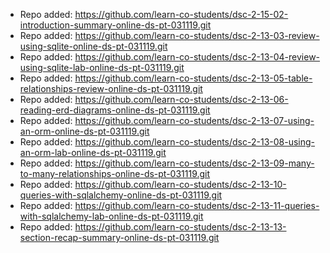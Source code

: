 
- Repo added: https://github.com/learn-co-students/dsc-2-15-02-introduction-summary-online-ds-pt-031119.git
- Repo added: https://github.com/learn-co-students/dsc-2-13-03-review-using-sqlite-online-ds-pt-031119.git
- Repo added: https://github.com/learn-co-students/dsc-2-13-04-review-using-sqlite-lab-online-ds-pt-031119.git
- Repo added: https://github.com/learn-co-students/dsc-2-13-05-table-relationships-review-online-ds-pt-031119.git
- Repo added: https://github.com/learn-co-students/dsc-2-13-06-reading-erd-diagrams-online-ds-pt-031119.git
- Repo added: https://github.com/learn-co-students/dsc-2-13-07-using-an-orm-online-ds-pt-031119.git
- Repo added: https://github.com/learn-co-students/dsc-2-13-08-using-an-orm-lab-online-ds-pt-031119.git
- Repo added: https://github.com/learn-co-students/dsc-2-13-09-many-to-many-relationships-online-ds-pt-031119.git
- Repo added: https://github.com/learn-co-students/dsc-2-13-10-queries-with-sqlalchemy-online-ds-pt-031119.git
- Repo added: https://github.com/learn-co-students/dsc-2-13-11-queries-with-sqlalchemy-lab-online-ds-pt-031119.git
- Repo added: https://github.com/learn-co-students/dsc-2-13-13-section-recap-summary-online-ds-pt-031119.git